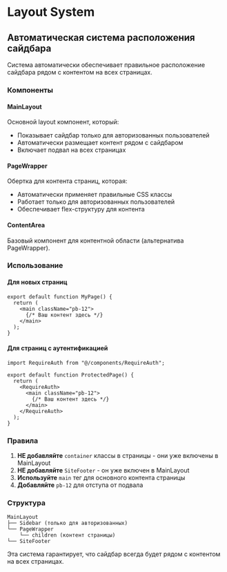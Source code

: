 # Layout System

## Автоматическая система расположения сайдбара

Система автоматически обеспечивает правильное расположение сайдбара рядом с контентом на всех страницах.

### Компоненты

#### MainLayout
Основной layout компонент, который:
- Показывает сайдбар только для авторизованных пользователей
- Автоматически размещает контент рядом с сайдбаром
- Включает подвал на всех страницах

#### PageWrapper
Обертка для контента страниц, которая:
- Автоматически применяет правильные CSS классы
- Работает только для авторизованных пользователей
- Обеспечивает flex-структуру для контента

#### ContentArea
Базовый компонент для контентной области (альтернатива PageWrapper).

### Использование

#### Для новых страниц
```tsx
export default function MyPage() {
  return (
    <main className="pb-12">
      {/* Ваш контент здесь */}
    </main>
  );
}
```

#### Для страниц с аутентификацией
```tsx
import RequireAuth from "@/components/RequireAuth";

export default function ProtectedPage() {
  return (
    <RequireAuth>
      <main className="pb-12">
        {/* Ваш контент здесь */}
      </main>
    </RequireAuth>
  );
}
```

### Правила

1. **НЕ добавляйте** `container` классы в страницы - они уже включены в MainLayout
2. **НЕ добавляйте** `SiteFooter` - он уже включен в MainLayout
3. **Используйте** `main` тег для основного контента страницы
4. **Добавляйте** `pb-12` для отступа от подвала

### Структура

```
MainLayout
├── Sidebar (только для авторизованных)
└── PageWrapper
    └── children (контент страницы)
└── SiteFooter
```

Эта система гарантирует, что сайдбар всегда будет рядом с контентом на всех страницах.
